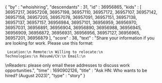 {
  "by" : "whoishiring",
  "descendants" : 31,
  "id" : 36956865,
  "kids" : [ 36957217, 36957208, 36957198, 36957110, 36957172, 36957107, 36957142, 36957158, 36957205, 36957078, 36957091, 36957151, 36957138, 36957137, 36957157, 36956984, 36957101, 36956959, 36956970, 36957031, 36956891, 36956904, 36956890, 36956988, 36956945, 36956909, 36956872, 36956931, 36956956, 36957127, 36956965, 36957201, 36956879 ],
  "score" : 38,
  "text" : "Share your information if you are looking for work. Please use this format:<p><pre><code>  Location:\n  Remote:\n  Willing to relocate:\n  Technologies:\n  Résumé&#x2F;CV:\n  Email:\n</code></pre>\nReaders: please only email these addresses to discuss work opportunities.",
  "time" : 1690902126,
  "title" : "Ask HN: Who wants to be hired? (August 2023)",
  "type" : "story"
}

